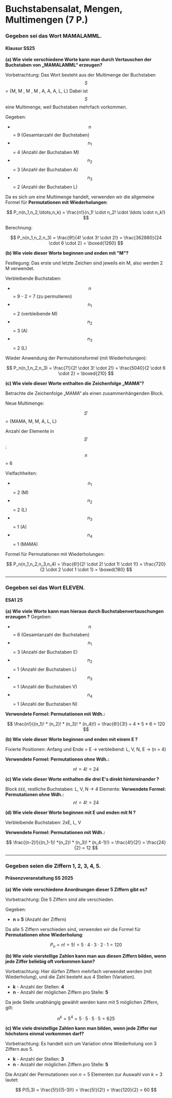# Buchstabensalat, Mengen, Multimengen (7 P.)

### Gegeben sei das Wort MAMALAMML.
#### Klausur SS25
**(a) Wie viele verschiedene Worte kann man durch Vertauschen der Buchstaben von „MAMALAMML“ erzeugen?**

Vorbetrachtung: Das Wort besteht aus der Multimenge der Buchstaben
$$S$$ = {M, M , M , M , A, A, A, L, L}
Dabei ist $$S$$ eine Multimenge, weil Buchstaben mehrfach vorkommen.

Gegeben:

- $$n$$ = 9 (Gesamtanzahl der Buchstaben)
- $$n_1$$ = 4 (Anzahl der Buchstaben M)
- $$n_2$$ = 3 (Anzahl der Buchstaben A)
- $$n_3$$ = 2 (Anzahl der Buchstaben L)

Da es sich um eine Multimenge handelt, verwenden wir die allgemeine Formel für **Permutationen mit Wiederholungen**:

$$
P_n(n_1,n_2,\ldots,n_k) = \frac{n!}{n_1! \cdot n_2! \cdot \ldots \cdot n_k!}
$$

Berechnung:

$$
P_n(n_1,n_2,n_3) = \frac{9!}{4! \cdot 3! \cdot 2!} = \frac{362880}{24 \cdot 6 \cdot 2} = \boxed{1260}
$$


**(b) Wie viele dieser Worte beginnen und enden mit "M"?**

Festlegung: Das erste und letzte Zeichen sind jeweils ein M, also werden 2 M verwendet.

Verbleibende Buchstaben:

- $$n$$ = 9 - 2 = 7 (zu permutieren)
- $$n_1$$ = 2 (verbleibende M)
- $$n_2$$ = 3 (A)
- $$n_3$$ = 2 (L)

Wieder Anwendung der Permutationsformel (mit Wiederholungen):

$$
P_n(n_1,n_2,n_3) = \frac{7!}{2! \cdot 3! \cdot 2!} = \frac{5040}{2 \cdot 6 \cdot 2} = \boxed{210}
$$

**(c) Wie viele dieser Worte enthalten die Zeichenfolge „MAMA“?**

Betrachte die Zeichenfolge „MAMA“ als einen zusammenhängenden Block.

Neue Multimenge:

$$S'$$ = {MAMA, M, M, A, L, L}

Anzahl der Elemente in $$S'$$: $$n$$ = 6

Vielfachheiten:

- $$n_1$$ = 2 (M)
- $$n_2$$ = 2 (L)
- $$n_3$$ = 1 (A)
- $$n_4$$ = 1 (MAMA)

Formel für Permutationen mit Wiederholungen:

$$
P_n(n_1,n_2,n_3,n_4) = \frac{6!}{2! \cdot 2! \cdot 1! \cdot 1!} = \frac{720}{2 \cdot 2 \cdot 1 \cdot 1} = \boxed{180}
$$

***
### Gegeben sei das Wort ELEVEN.
#### ESA1 25

**(a) Wie viele Worte kann man hieraus durch Buchstabenvertauschungen erzeugen ?**
Gegeben:
- $$n$$ = 6 (Gesamtanzahl der Buchstaben)
- $$n_1$$ = 3 (Anzahl der Buchstaben E)
- $$n_2$$ = 1 (Anzahl der Buchstaben L)
- $$n_3$$ = 1 (Anzahl der Buchstaben V)
- $$n_4$$ = 1 (Anzahl der Buchstaben N)

**Verwendete Formel: Permutationen mit Wdh.:**

$$
\frac{n!}{(n_1)! * (n_2)! * (n_3)! * (n_4)!} = \frac{6!}{3!} = 4 * 5 * 6 = 120
$$

**(b) Wie viele dieser Worte beginnen und enden mit einem E ?**

Fixierte Positionen: Anfang und Ende = E → verbleibend: L, V, N, E → (n = 4)

**Verwendete Formel: Permutationen ohne Wdh.:**

$$
n! = 4! = 24
$$

**(c) Wie viele dieser Worte enthalten die drei E's direkt hintereinander ?**

Block `EEE`, restliche Buchstaben: L, V, N → 4 Elemente:
**Verwendete Formel: Permutationen ohne Wdh.:**
$$
n! = 4! = 24
$$

**(d) Wie viele dieser Worte beginnen mit E und enden mit N ?**

Verbleibende Buchstaben: 2xE, L, V

**Verwendete Formel: Permutationen mit Wdh.:**

$$
\frac{(n-2)!}{(n_1-1)! *(n_2)! * (n_3)! * (n_4-1)!} = 
        \frac{4!}{2!} = \frac{24}{2} = 12
$$

***
### Gegeben seien die Ziffern 1, 2, 3, 4, 5.
#### Präsenzveranstaltung SS 2025

**(a) Wie viele verschiedene Anordnungen dieser 5 Ziffern gibt es?**

Vorbetrachtung: Die 5 Ziffern sind alle verschieden.

Gegeben:

- **n = 5** (Anzahl der Ziffern)

Da alle 5 Ziffern verschieden sind, verwenden wir die Formel für **Permutationen ohne Wiederholung**:

$$
P_n = n! = 5! = 5 \cdot 4 \cdot 3 \cdot 2 \cdot 1 = 120
$$


**(b) Wie viele vierstellige Zahlen kann man aus diesen Ziffern bilden, wenn jede Ziffer beliebig oft vorkommen kann?**

Vorbetrachtung: Hier dürfen Ziffern mehrfach verwendet werden (mit Wiederholung), und die Zahl besteht aus 4 Stellen (Variation).

- **k** - Anzahl der Stellen: **4**
- **n** - Anzahl der möglichen Ziffern pro Stelle: **5**

Da jede Stelle unabhängig gewählt werden kann mit 5 möglichen Ziffern, gilt:

$$
n^k = 5^4 = 5 \cdot 5 \cdot 5 \cdot 5 = 625
$$

**(c) Wie viele dreistellige Zahlen kann man bilden, wenn jede Ziffer nur höchstens einmal vorkommen darf?**

Vorbetrachtung: Es handelt sich um Variation ohne Wiederholung von 3 Ziffern aus 5.

- **k** - Anzahl der Stellen: **3**
- **n** - Anzahl der möglichen Ziffern pro Stelle: **5**

Die Anzahl der Permutationen von $n=5$ Elementen zur Auswahl von $k=3$ lautet:

$$
P(5,3) = \frac{5!}{(5-3)!} = \frac{5!}{2!} = \frac{120}{2} = 60
$$
